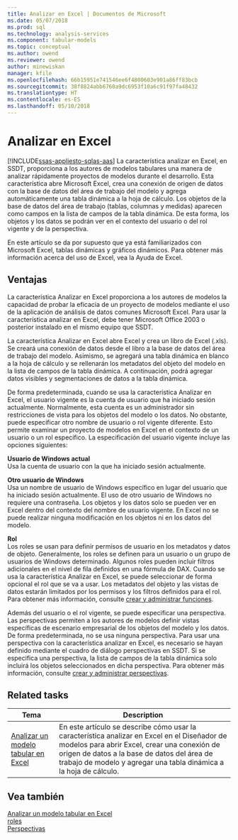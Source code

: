 ```yaml
---
title: Analizar en Excel | Documentos de Microsoft
ms.date: 05/07/2018
ms.prod: sql
ms.technology: analysis-services
ms.component: tabular-models
ms.topic: conceptual
ms.author: owend
ms.reviewer: owend
author: minewiskan
manager: kfile
ms.openlocfilehash: 66b15951e741546ee6f4800603e901a86ff83bcb
ms.sourcegitcommit: 38f8824abb6760a9dc6953f10a6c91f97fa48432
ms.translationtype: HT
ms.contentlocale: es-ES
ms.lasthandoff: 05/10/2018
---
```

# <a name="analyze-in-excel"></a>Analizar en Excel
[!INCLUDE[ssas-appliesto-sqlas-aas](../../includes/ssas-appliesto-sqlas-aas.md)]
  La característica analizar en Excel, en SSDT, proporciona a los autores de modelos tabulares una manera de analizar rápidamente proyectos de modelos durante el desarrollo. Esta característica abre Microsoft Excel, crea una conexión de origen de datos con la base de datos del área de trabajo del modelo y agrega automáticamente una tabla dinámica a la hoja de cálculo. Los objetos de la base de datos del área de trabajo (tablas, columnas y medidas) aparecen como campos en la lista de campos de la tabla dinámica. De esta forma, los objetos y los datos se podrán ver en el contexto del usuario o del rol vigente y de la perspectiva.  
  
 En este artículo se da por supuesto que ya está familiarizados con Microsoft Excel, tablas dinámicas y gráficos dinámicos. Para obtener más información acerca del uso de Excel, vea la Ayuda de Excel.  
  
##  <a name="bkmk_benefits"></a> Ventajas  
 La característica Analizar en Excel proporciona a los autores de modelos la capacidad de probar la eficacia de un proyecto de modelos mediante el uso de la aplicación de análisis de datos comunes Microsoft Excel. Para usar la característica analizar en Excel, debe tener Microsoft Office 2003 o posterior instalado en el mismo equipo que SSDT.  
  
 La característica Analizar en Excel abre Excel y crea un libro de Excel (.xls). Se creará una conexión de datos desde el libro a la base de datos del área de trabajo del modelo. Asimismo, se agregará una tabla dinámica en blanco a la hoja de cálculo y se rellenarán los metadatos del objeto del modelo en la lista de campos de la tabla dinámica. A continuación, podrá agregar datos visibles y segmentaciones de datos a la tabla dinámica.  
  
 De forma predeterminada, cuando se usa la característica Analizar en Excel, el usuario vigente es la cuenta de usuario que ha iniciado sesión actualmente. Normalmente, esta cuenta es un administrador sin restricciones de vista para los objetos del modelo o los datos. No obstante, puede especificar otro nombre de usuario o rol vigente diferente. Esto permite examinar un proyecto de modelos en Excel en el contexto de un usuario o un rol específico. La especificación del usuario vigente incluye las opciones siguientes:  
  
 **Usuario de Windows actual**  
 Usa la cuenta de usuario con la que ha iniciado sesión actualmente.  
  
 **Otro usuario de Windows**  
 Usa un nombre de usuario de Windows específico en lugar del usuario que ha iniciado sesión actualmente. El uso de otro usuario de Windows no requiere una contraseña. Los objetos y los datos solo se pueden ver en Excel dentro del contexto del nombre de usuario vigente. En Excel no se puede realizar ninguna modificación en los objetos ni en los datos del modelo.  
  
 **Rol**  
 Los roles se usan para definir permisos de usuario en los metadatos y datos de objeto. Generalmente, los roles se definen para un usuario o un grupo de usuarios de Windows determinado. Algunos roles pueden incluir filtros adicionales en el nivel de fila definidos en una fórmula de DAX. Cuando se usa la característica Analizar en Excel, se puede seleccionar de forma opcional el rol que se va a usar. Los metadatos del objeto y las vistas de datos estarán limitados por los permisos y los filtros definidos para el rol. Para obtener más información, consulte [crear y administrar funciones](../../analysis-services/tabular-models/create-and-manage-roles-ssas-tabular.md).  
  
 Además del usuario o el rol vigente, se puede especificar una perspectiva. Las perspectivas permiten a los autores de modelos definir vistas específicas de escenario empresarial de los objetos del modelo y los datos. De forma predeterminada, no se usa ninguna perspectiva. Para usar una perspectiva con la característica analizar en Excel, es necesario se hayan definido mediante el cuadro de diálogo perspectivas en SSDT. Si se especifica una perspectiva, la lista de campos de la tabla dinámica solo incluirá los objetos seleccionados en dicha perspectiva. Para obtener más información, consulte [crear y administrar perspectivas](../../analysis-services/tabular-models/create-and-manage-perspectives-ssas-tabular.md).  
  
##  <a name="bkmk_rt"></a> Related tasks  
  
|**Tema**|**Description**|  
|---------------|---------------------|  
|[Analizar un modelo tabular en Excel](../../analysis-services/tabular-models/analyze-a-tabular-model-in-excel-ssas-tabular.md)|En este artículo se describe cómo usar la característica analizar en Excel en el Diseñador de modelos para abrir Excel, crear una conexión de origen de datos a la base de datos del área de trabajo de modelo y agregar una tabla dinámica a la hoja de cálculo.|  
  
## <a name="see-also"></a>Vea también  
 [Analizar un modelo tabular en Excel](../../analysis-services/tabular-models/analyze-a-tabular-model-in-excel-ssas-tabular.md)   
 [roles](../../analysis-services/tabular-models/roles-ssas-tabular.md)   
 [Perspectivas](../../analysis-services/tabular-models/perspectives-ssas-tabular.md)  
  
  
